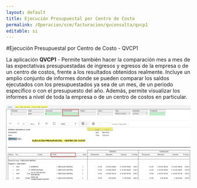 ```yaml
---
layout: default
title: Ejecución Presupuestal por Centro de Costo
permalink: /Operacion/scm/facturacion/qvconsulta/qvcp1
editable: si
---
```


#Ejecución Presupuestal por Centro de Costo - QVCP1

La aplicación **QVCP1**  - Permite también hacer la comparación mes a mes de las expectativas presupuestadas de ingresos y egresos de la empresa o de un centro de costos, frente a los resultados obtenidos realmente.
Incluye un amplio conjunto de informes donde se pueden comparar los saldos ejecutados con los presupuestados ya sea de un mes, de un periodo específico o con el presupuesto del año. Además, permite visualizar los informes a nivel de toda la empresa o de un centro de costos en particular.  

![](qvcp2.png)




